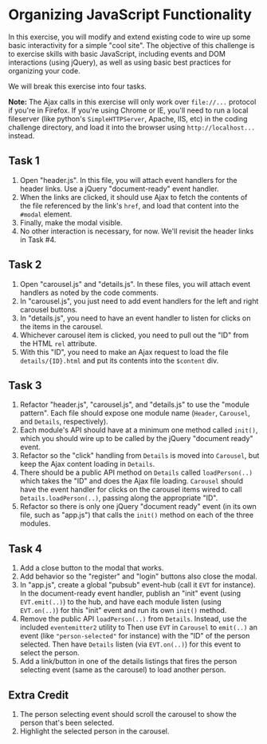 # Organizing JavaScript Functionality

In this exercise, you will modify and extend existing code to wire up some basic interactivity for a simple "cool site". The objective of this challenge is to exercise skills with basic JavaScript, including events and DOM interactions (using jQuery), as well as using basic best practices for organizing your code.

We will break this exercise into four tasks.

**Note:** The Ajax calls in this exercise will only work over `file://...` protocol if you're in Firefox. If you're using Chrome or IE, you'll need to run a local fileserver (like python's `SimpleHTTPServer`, Apache, IIS, etc) in the coding challenge directory, and load it into the browser using `http://localhost...` instead.

## Task 1

1. Open "header.js". In this file, you will attach event handlers for the header links. Use a jQuery "document-ready" event handler.
2. When the links are clicked, it should use Ajax to fetch the contents of the file referenced by the link's `href`, and load that content into the `#modal` element.
3. Finally, make the modal visible.
4. No other interaction is necessary, for now. We'll revisit the header links in Task #4.

## Task 2

1. Open "carousel.js" and "details.js". In these files, you will attach event handlers as noted by the code comments.
2. In "carousel.js", you just need to add event handlers for the left and right carousel buttons.
3. In "details.js", you need to have an event handler to listen for clicks on the items in the carousel.
4. Whichever carousel item is clicked, you need to pull out the "ID" from the HTML `rel` attribute.
5. With this "ID", you need to make an Ajax request to load the file `details/{ID}.html` and put its contents into the `$content` div.

## Task 3

1. Refactor "header.js", "carousel.js", and "details.js" to use the "module pattern". Each file should expose one module name (`Header`, `Carousel`, and `Details`, respectively).
2. Each module's API should have at a minimum one method called `init()`, which you should wire up to be called by the jQuery "document ready" event.
3. Refactor so the "click" handling from `Details` is moved into `Carousel`, but keep the Ajax content loading in `Details`.
4. There should be a public API method on `Details` called `loadPerson(..)` which takes the "ID" and does the Ajax file loading. `Carousel` should have the event handler for clicks on the carousel items wired to call `Details.loadPerson(..)`, passing along the appropriate "ID".
5. Refactor so there is only one jQuery "document ready" event (in its own file, such as "app.js") that calls the `init()` method on each of the three modules.

## Task 4

1. Add a close button to the modal that works.
2. Add behavior so the "register" and "login" buttons also close the modal.
3. In "app.js", create a global "pubsub" event-hub (call it `EVT` for instance). In the document-ready event handler, publish an "init" event (using `EVT.emit(..)`) to the hub, and have each module listen (using `EVT.on(..)`) for this "init" event and run its own `init()` method.
4. Remove the public API `loadPerson(..)` from `Details`. Instead, use the included `eventemitter2` utility to  Then use `EVT` in `Carousel` to `emit(..)` an event (like `"person-selected"` for instance) with the "ID" of the person selected. Then have `Details` listen (via `EVT.on(..)`) for this event to select the person.
5. Add a link/button in one of the details listings that fires the person selecting event (same as the carousel) to load another person.

## Extra Credit

1. The person selecting event should scroll the carousel to show the person that's been selected.
2. Highlight the selected person in the carousel.
